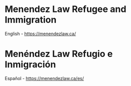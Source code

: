# Menendez Law Refugee and Immigration

English - https://menendezlaw.ca/

# Menéndez Law Refugio e Inmigración

Español - https://menendezlaw.ca/es/
